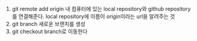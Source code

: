 1. git remote add origin
        내 컴퓨터에 있는 local repository와 github repository를 연결해준다.
        local repository에 이름이 origin이라는 url을 알려주는 것
2. git branch <new-branch-name>
        새로운 브랜치를 생성
3. git checkout <branch-name>
        branch로 이동한다
